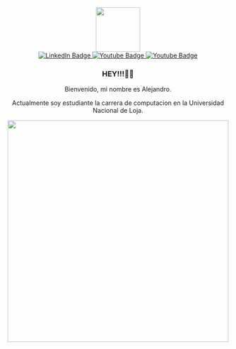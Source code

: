 [I believe in center aligned 🤲]: #

<div align="center">
  
[this is for the picture]: #	
<div id="header">
<img src="https://media.giphy.com/media/M9gbBd9nbDrOTu1Mqx/giphy.gif" width="100"/>
</div>
  
[badges i got it from shields.io ... anyone can copy and paste the link and change the parameters to test out, atleast thats how i did it]: #  
<div id="badges">
<a href="www.linkedin.com/in/alejandro-padilla-717abb37b">
  <img src="https://img.shields.io/badge/LinkedIn-blue?style=for-the-badge&logo=linkedin&logoColor=white" alt="LinkedIn Badge"/>
</a>
<a href="https://www.instagram.com/0alejandro.padilla?igsh=MXhzYW1nYmdkNjVqMQ%3D%3D&utm_source=qr/">
  <img src="https://img.shields.io/badge/Instagram-red?style=for-the-badge&logo=instagram&logoColor=white" alt="Youtube Badge"/>
</a>
<a href="alejandro.padilla@unl.edu.ec">
  <img src="https://img.shields.io/badge/Gmail-white?style=for-the-badge&logo=gmail&logoColor=red" alt="Youtube Badge"/>
</a>
</div>


### HEY!!!👋🎉

Bienvenido, mi nombre es Alejandro.

Actualmente soy estudiante la carrera de computacion en la Universidad Nacional de Loja.


<img src="https://media.giphy.com/media/L8K62iTDkzGX6/giphy.gif" width="500" />
  
 
</div>

